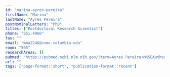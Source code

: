 ```yaml
---
id: "marina-ayres-pereira"
firstName: "Marina"
lastName: "Ayres Pereira"
postNominalLetters: "PhD"
titles: ["Postdoctoral Research Scientist"]
phone: "851-4966"
fax: ""
email: "mma2246@cumc.columbia.edu"
room: "505"
researchAreas: []
pubmed: "https://pubmed.ncbi.nlm.nih.gov/?term=Ayres Pereira+M%5BAuthor%5D"
url: ""
tags: ["page-format::short", "publication-format::recent"]
---
```

